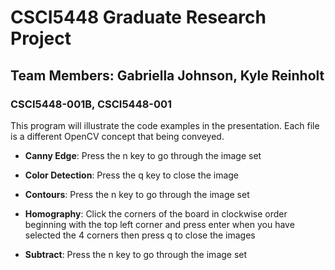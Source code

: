 # CSCI5448 Graduate Research Project

## Team Members: Gabriella Johnson, Kyle Reinholt

### CSCI5448-001B, CSCI5448-001

This program will illustrate the code examples in the presentation. Each file is a different OpenCV concept that being conveyed.

- **Canny Edge**:
Press the n key to go through the image set

- **Color Detection**:
Press the q key to close the image

-  **Contours**:
Press the n key to go through the image set

- **Homography**:
Click the corners of the board in clockwise order beginning with the top left corner and press enter when you have selected the 4 corners then press q to close the images

- **Subtract**:
Press the n key to go through the image set
